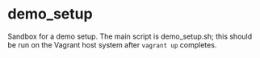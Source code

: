 demo_setup
==========

Sandbox for a demo setup. The main script is demo_setup.sh; this should be run on the Vagrant host system after `vagrant up` completes.
